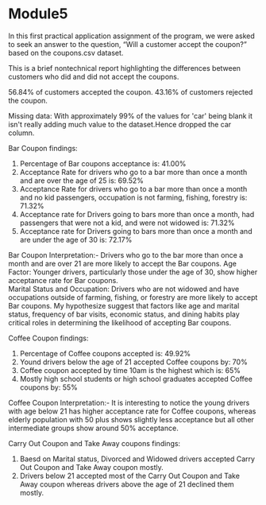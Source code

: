# Module5
 In this first practical application assignment of the program, we were asked to seek an answer to the question, “Will a customer accept the coupon?” based on the coupons.csv dataset.

This is a brief nontechnical report highlighting the differences between customers who did and did not accept the coupons.

56.84% of customers accepted the coupon.
43.16% of customers rejected the coupon.

Missing data: With approximately 99% of the values for 'car' being blank it isn't really adding much value to the dataset.Hence dropped the car column.

Bar Coupon findings:
1. Percentage of Bar coupons acceptance is: 41.00%
2. Acceptance Rate for drivers who go to a bar more than once a month and are over the age of 25 is: 69.52%
3. Acceptance Rate for drivers who go to a bar more than once a month and no kid passengers, occupation is not farming, fishing, forestry is: 71.32%
4. Acceptance rate for Drivers going to bars more than once a month, had passengers that were not a kid, and were not widowed is: 71.32%
5. Acceptance rate for Drivers going to bars more than once a month and are under the age of 30 is: 72.17%

Bar Coupon Interpretation:-
Drivers who go to the bar more than once a month and are over 21 are more likely to accept the Bar coupons.
Age Factor: Younger drivers, particularly those under the age of 30, show higher acceptance rate for Bar coupons.                                                   
Marital Status and Occupation: Drivers who are not widowed and have occupations outside of farming, fishing, or forestry are more likely to accept Bar coupons.
My hypothesize suggest that factors like age and marital status, frequency of bar visits, economic status, and dining habits play critical roles in determining the likelihood of accepting Bar coupons.

Coffee Coupon findings:
1. Percentage of Coffee coupons accepted is: 49.92%
2. Yound drivers below the age of 21 accepted Coffee coupons by: 70%
3. Coffee coupon accepted by time 10am is the highest which is: 65%
4. Mostly high school students or high school graduates accepted Coffee coupons by: 55%

Coffee Coupon Interpretation:-
It is interesting to notice the young drivers with age below 21 has higher acceptance rate for Coffee coupons, whereas elderly population with 50 plus shows slightly less acceptance but all other intermediate groups show around 50% acceptance.

Carry Out Coupon and Take Away coupons findings:
1. Baesd on Marital status, Divorced and Widowed drivers accepted Carry Out Coupon and Take Away coupon mostly.
2. Drivers below 21 accepted most of the Carry Out Coupon and Take Away coupon whereas drivers above the age of 21 declined them mostly.
